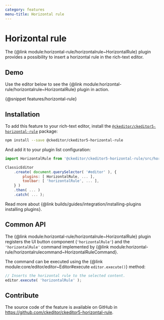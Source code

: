 ```yaml
---
category: features
menu-title: Horizontal rule
---
```


# Horizontal rule

The {@link module:horizontal-rule/horizontalrule~HorizontalRule} plugin provides a possibility to insert a horizontal rule in the rich-text editor.

## Demo

Use the editor below to see the {@link module:horizontal-rule/horizontalrule~HorizontalRule} plugin in action.

{@snippet features/horizontal-rule}

## Installation

To add this feature to your rich-text editor, install the [`@ckeditor/ckeditor5-horizontal-rule`](https://www.npmjs.com/package/@ckeditor/ckeditor5-horizontal-rule) package:

```bash
npm install --save @ckeditor/ckeditor5-horizontal-rule
```

And add it to your plugin list configuration:

```js
import HorizontalRule from '@ckeditor/ckeditor5-horizontal-rule/src/horizontalrule';

ClassicEditor
	.create( document.querySelector( '#editor' ), {
		plugins: [ HorizontalRule, ... ],
		toolbar: [ 'horizontalRule', ... ],
	} )
	.then( ... )
	.catch( ... );
```

<info-box info>
	Read more about {@link builds/guides/integration/installing-plugins installing plugins}.
</info-box>

## Common API

The {@link module:horizontal-rule/horizontalrule~HorizontalRule} plugin registers the UI button component (`'horizontalRule'`) and the `'horizontalRule'` command implemented by {@link module:horizontal-rule/horizontalrulecommand~HorizontalRuleCommand}. 

The command can be executed using the {@link module:core/editor/editor~Editor#execute `editor.execute()`} method:

```js
// Inserts the horizontal rule to the selected content.
editor.execute( 'horizontalRule' );
```

## Contribute

The source code of the feature is available on GitHub in https://github.com/ckeditor/ckeditor5-horizontal-rule.
